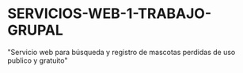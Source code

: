 # SERVICIOS-WEB-1-TRABAJO-GRUPAL
"Servicio web para búsqueda  y registro de mascotas perdidas de uso publico y gratuito"
